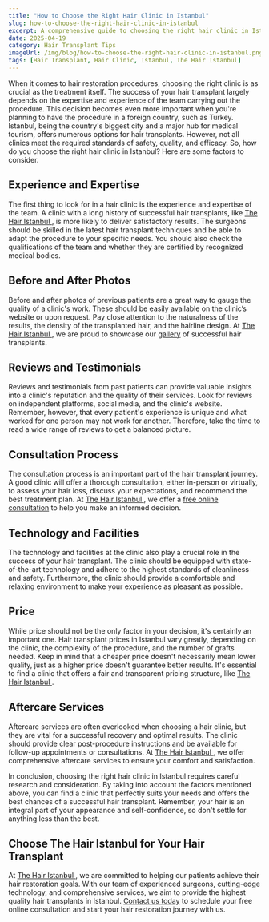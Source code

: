 ```yaml
---
title: "How to Choose the Right Hair Clinic in Istanbul"
slug: how-to-choose-the-right-hair-clinic-in-istanbul
excerpt: A comprehensive guide to choosing the right hair clinic in Istanbul that perfectly suits your needs.
date: 2025-04-19
category: Hair Transplant Tips
imageUrl: /img/blog/how-to-choose-the-right-hair-clinic-in-istanbul.png
tags: [Hair Transplant, Hair Clinic, Istanbul, The Hair Istanbul]
---
```


<p>When it comes to hair restoration procedures, choosing the right clinic is as crucial as the treatment itself. The success of your hair transplant largely depends on the expertise and experience of the team carrying out the procedure. This decision becomes even more important when you're planning to have the procedure in a foreign country, such as Turkey. Istanbul, being the country's biggest city and a major hub for medical tourism, offers numerous options for hair transplants. However, not all clinics meet the required standards of safety, quality, and efficacy. So, how do you choose the right hair clinic in Istanbul? Here are some factors to consider.</p>

<h2>Experience and Expertise</h2>

<p>The first thing to look for in a hair clinic is the experience and expertise of the team. A clinic with a long history of successful hair transplants, like <a href="https://thehairistanbul.com"> The Hair Istanbul </a>, is more likely to deliver satisfactory results. The surgeons should be skilled in the latest hair transplant techniques and be able to adapt the procedure to your specific needs. You should also check the qualifications of the team and whether they are certified by recognized medical bodies.</p>

<h2>Before and After Photos</h2>

<p>Before and after photos of previous patients are a great way to gauge the quality of a clinic's work. These should be easily available on the clinic’s website or upon request. Pay close attention to the naturalness of the results, the density of the transplanted hair, and the hairline design. At <a href="https://thehairistanbul.com"> The Hair Istanbul </a>, we are proud to showcase our <a href="https://thehairistanbul.com/gallery">gallery</a> of successful hair transplants.</p>

<h2>Reviews and Testimonials</h2>

<p>Reviews and testimonials from past patients can provide valuable insights into a clinic's reputation and the quality of their services. Look for reviews on independent platforms, social media, and the clinic's website. Remember, however, that every patient's experience is unique and what worked for one person may not work for another. Therefore, take the time to read a wide range of reviews to get a balanced picture.</p>

<h2>Consultation Process</h2>

<p>The consultation process is an important part of the hair transplant journey. A good clinic will offer a thorough consultation, either in-person or virtually, to assess your hair loss, discuss your expectations, and recommend the best treatment plan. At <a href="https://thehairistanbul.com"> The Hair Istanbul </a>, we offer a <a href="https://thehairistanbul.com/contact">free online consultation</a> to help you make an informed decision.</p>

<h2>Technology and Facilities</h2>

<p>The technology and facilities at the clinic also play a crucial role in the success of your hair transplant. The clinic should be equipped with state-of-the-art technology and adhere to the highest standards of cleanliness and safety. Furthermore, the clinic should provide a comfortable and relaxing environment to make your experience as pleasant as possible.</p>

<h2>Price</h2>

<p>While price should not be the only factor in your decision, it's certainly an important one. Hair transplant prices in Istanbul vary greatly, depending on the clinic, the complexity of the procedure, and the number of grafts needed. Keep in mind that a cheaper price doesn't necessarily mean lower quality, just as a higher price doesn't guarantee better results. It's essential to find a clinic that offers a fair and transparent pricing structure, like <a href="https://thehairistanbul.com"> The Hair Istanbul </a>.</p>

<h2>Aftercare Services</h2>

<p>Aftercare services are often overlooked when choosing a hair clinic, but they are vital for a successful recovery and optimal results. The clinic should provide clear post-procedure instructions and be available for follow-up appointments or consultations. At <a href="https://thehairistanbul.com"> The Hair Istanbul </a>, we offer comprehensive aftercare services to ensure your comfort and satisfaction.</p>

<p>In conclusion, choosing the right hair clinic in Istanbul requires careful research and consideration. By taking into account the factors mentioned above, you can find a clinic that perfectly suits your needs and offers the best chances of a successful hair transplant. Remember, your hair is an integral part of your appearance and self-confidence, so don't settle for anything less than the best.</p>

<h2>Choose The Hair Istanbul for Your Hair Transplant</h2>

<p>At <a href="https://thehairistanbul.com"> The Hair Istanbul </a>, we are committed to helping our patients achieve their hair restoration goals. With our team of experienced surgeons, cutting-edge technology, and comprehensive services, we aim to provide the highest quality hair transplants in Istanbul. <a href="https://thehairistanbul.com/contact">Contact us today</a> to schedule your free online consultation and start your hair restoration journey with us.</p>
